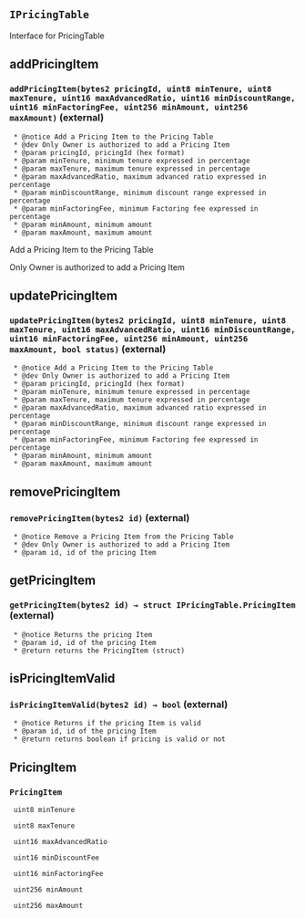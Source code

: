 ## `IPricingTable`
Interface for PricingTable
## addPricingItem
### `addPricingItem(bytes2 pricingId, uint8 minTenure, uint8 maxTenure, uint16 maxAdvancedRatio, uint16 minDiscountRange, uint16 minFactoringFee, uint256 minAmount, uint256 maxAmount)` (external)
     * @notice Add a Pricing Item to the Pricing Table
     * @dev Only Owner is authorized to add a Pricing Item
     * @param pricingId, pricingId (hex format)
     * @param minTenure, minimum tenure expressed in percentage
     * @param maxTenure, maximum tenure expressed in percentage
     * @param maxAdvancedRatio, maximum advanced ratio expressed in percentage
     * @param minDiscountRange, minimum discount range expressed in percentage
     * @param minFactoringFee, minimum Factoring fee expressed in percentage
     * @param minAmount, minimum amount
     * @param maxAmount, maximum amount

Add a Pricing Item to the Pricing Table

Only Owner is authorized to add a Pricing Item

## updatePricingItem
### `updatePricingItem(bytes2 pricingId, uint8 minTenure, uint8 maxTenure, uint16 maxAdvancedRatio, uint16 minDiscountRange, uint16 minFactoringFee, uint256 minAmount, uint256 maxAmount, bool status)` (external)

     * @notice Add a Pricing Item to the Pricing Table
     * @dev Only Owner is authorized to add a Pricing Item
     * @param pricingId, pricingId (hex format)
     * @param minTenure, minimum tenure expressed in percentage
     * @param maxTenure, maximum tenure expressed in percentage
     * @param maxAdvancedRatio, maximum advanced ratio expressed in percentage
     * @param minDiscountRange, minimum discount range expressed in percentage
     * @param minFactoringFee, minimum Factoring fee expressed in percentage
     * @param minAmount, minimum amount
     * @param maxAmount, maximum amount

## removePricingItem
### `removePricingItem(bytes2 id)` (external)

     * @notice Remove a Pricing Item from the Pricing Table
     * @dev Only Owner is authorized to add a Pricing Item
     * @param id, id of the pricing Item

## getPricingItem
### `getPricingItem(bytes2 id) → struct IPricingTable.PricingItem` (external)

     * @notice Returns the pricing Item
     * @param id, id of the pricing Item
     * @return returns the PricingItem (struct)

## isPricingItemValid
### `isPricingItemValid(bytes2 id) → bool` (external)
     * @notice Returns if the pricing Item is valid
     * @param id, id of the pricing Item
     * @return returns boolean if pricing is valid or not




## PricingItem
### `PricingItem`

     uint8 minTenure

     uint8 maxTenure

     uint16 maxAdvancedRatio

     uint16 minDiscountFee

     uint16 minFactoringFee

     uint256 minAmount

     uint256 maxAmount